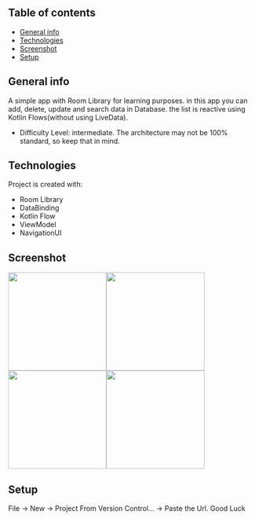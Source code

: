 ## Table of contents
* [General info](#general-info)
* [Technologies](#technologies)
* [Screenshot](#screenshot)
* [Setup](#setup)

## General info
A simple app with Room Library for learning purposes.
in this app you can add, delete, update and search data in Database.
the list is reactive using Kotlin Flows(without using LiveData).

* Difficulty Level: intermediate. 
The architecture may not be 100% standard, so keep that in mind.

## Technologies
Project is created with:
* Room Library
* DataBinding
* Kotlin Flow
* ViewModel
* NavigationUI

## Screenshot
<img src="https://user-images.githubusercontent.com/17007550/226192695-a8a6dc5e-5992-4856-82cb-899d37eb53e6.jpg" width=200><img src="https://user-images.githubusercontent.com/17007550/226192700-5599d6f1-a04a-40d9-b42b-2f8a2e75de31.jpg" width=200/><img src="https://user-images.githubusercontent.com/17007550/226192703-77497dbe-b294-452f-a72b-ec34ee19b577.jpg" width=200/><img src="https://user-images.githubusercontent.com/17007550/226192706-5f114255-61aa-4852-b44c-a2d385c32c48.jpg" width=200/>

## Setup
File -> New -> Project From Version Control... -> Paste the Url. Good Luck
